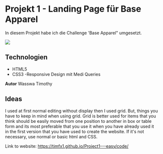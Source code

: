 # Projekt 1 - Landing Page für Base Apparel

In diesem Projekt habe ich die Challenge 'Base Apparel" umgesetzt.

![](./Starterkit/design/mobile-design.jpg)

## Technologien
- HTML5
- CSS3
-Responsive Design mit Medi Queries

**Autor**
Wasswa Timothy

## Ideas
I used at first normal editing without display then I used grid. But,  things you have to keep in mind when using grid.
Grid is better used for items that you think should be easily moved from one position to another in box or table  form and its most preferable that you use it when you have already used it in the first version that you have used to create the website.
If it's not necessary, use normal or basic html and CSS.

Link to website: https://timfx1.github.io/Project1---easy/code/
